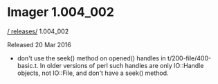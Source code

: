 # Imager 1.004_002

[ / ](..) [releases/](./) 1.004_002

Released 20 Mar 2016

 - don't use the seek() method on opened() handles in t/200-file/400-basic.t. In older versions of perl such handles are only IO::Handle objects, not IO::File, and don't have a seek() method.